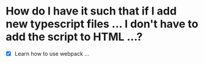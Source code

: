 
# How do I have it such that if I add new typescript files ... I don't have to add the script to HTML ...?
- [x] Learn how to use webpack ...
